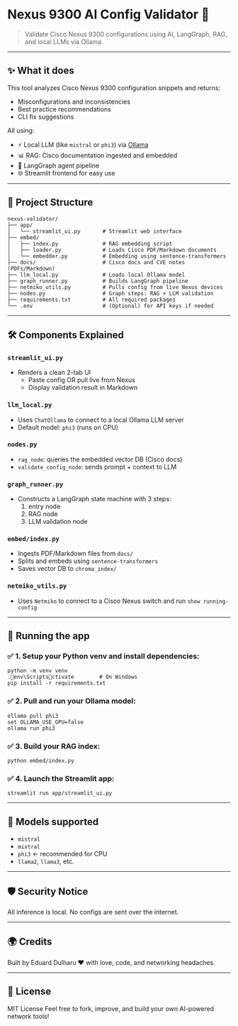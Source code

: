 

# Nexus 9300 AI Config Validator 🤖

> Validate Cisco Nexus 9300 configurations using AI, LangGraph, RAG, and local LLMs via Ollama.

---

## ✨ What it does
This tool analyzes Cisco Nexus 9300 configuration snippets and returns:
- Misconfigurations and inconsistencies
- Best practice recommendations
- CLI fix suggestions

All using:
- ⚡ Local LLM (like `mistral` or `phi3`) via [Ollama](https://ollama.com/)
- 📊 RAG: Cisco documentation ingested and embedded
- 🧬 LangGraph agent pipeline
- 🌐 Streamlit frontend for easy use

---

## 📁 Project Structure

```
nexus-validator/
├── app/
│   └── streamlit_ui.py       # Streamlit web interface
├── embed/
│   ├── index.py              # RAG embedding script
│   ├── loader.py             # Loads Cisco PDF/Markdown documents
│   └── embedder.py           # Embedding using sentence-transformers
├── docs/                     # Cisco docs and CVE notes (PDFs/Markdown)
├── llm_local.py              # Loads local Ollama model
├── graph_runner.py           # Builds LangGraph pipeline
├── netmiko_utils.py          # Pulls config from live Nexus devices
├── nodes.py                  # Graph steps: RAG + LLM validation
├── requirements.txt          # All required packages
└── .env                      # (Optional) for API keys if needed
```

---

## 🛠️ Components Explained

### `streamlit_ui.py`
- Renders a clean 2-tab UI
  - Paste config OR pull live from Nexus
  - Display validation result in Markdown

### `llm_local.py`
- Uses `ChatOllama` to connect to a local Ollama LLM server
- Default model: `phi3` (runs on CPU)

### `nodes.py`
- `rag_node`: queries the embedded vector DB (Cisco docs)
- `validate_config_node`: sends prompt + context to LLM

### `graph_runner.py`
- Constructs a LangGraph state machine with 3 steps:
  1. entry node
  2. RAG node
  3. LLM validation node

### `embed/index.py`
- Ingests PDF/Markdown files from `docs/`
- Splits and embeds using `sentence-transformers`
- Saves vector DB to `chroma_index/`

### `netmiko_utils.py`
- Uses `Netmiko` to connect to a Cisco Nexus switch and run `show running-config`

---

## 🧠 Running the app

### ✅ 1. Setup your Python venv and install dependencies:
```
python -m venv venv
.env\Scriptsctivate        # On Windows
pip install -r requirements.txt
```

### ✅ 2. Pull and run your Ollama model:
```
ollama pull phi3
set OLLAMA_USE_GPU=false
ollama run phi3
```

### ✅ 3. Build your RAG index:
```
python embed/index.py
```

### ✅ 4. Launch the Streamlit app:
```
streamlit run app/streamlit_ui.py
```

---

## 🚀 Models supported
- `mistral`
- `mixtral`
- `phi3` ← recommended for CPU
- `llama2`, `llama3`, etc.

---

## 🛡️ Security Notice
All inference is local. No configs are sent over the internet.

---

## 🌍 Credits
Built by Eduard Dulharu ❤️ with love, code, and networking headaches.

---

## 📄 License
MIT License
Feel free to fork, improve, and build your own AI-powered network tools!
